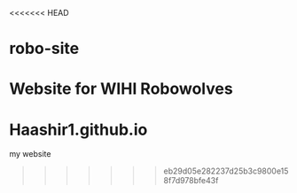 <<<<<<< HEAD
# robo-site
Website for WIHI Robowolves
=======
# Haashir1.github.io
my website
>>>>>>> eb29d05e282237d25b3c9800e158f7d978bfe43f
